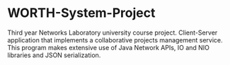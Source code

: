 # WORTH-System-Project
Third year Networks Laboratory university course project.
Client-Server application that implements a collaborative projects management service.
This program makes extensive use of Java Network APIs, IO and NIO libraries and JSON serialization.
